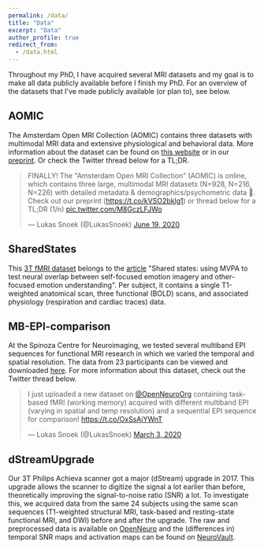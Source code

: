 ```yaml
---
permalink: /data/
title: "Data"
excerpt: "Data"
author_profile: true
redirect_from: 
  - /data.html
---
```


Throughout my PhD, I have acquired several MRI datasets and my goal is to make all data publicly available before I finish my PhD. For an overview of the datasets that I've made publicly available (or plan to), see below.

## AOMIC
The Amsterdam Open MRI Collection (AOMIC) contains three datasets with multimodal MRI data and extensive physiological and behavioral data. More information about the dataset can be found on [this website](https://nilab-uva.github.io/AOMIC.github.io/) or in our [preprint](https://www.biorxiv.org/content/10.1101/2020.06.16.155317v2). Or check the Twitter thread below for a TL;DR.

<blockquote class="twitter-tweet"><p lang="en" dir="ltr">FINALLY! The &quot;Amsterdam Open MRI Collection&quot; (AOMIC) is online, which contains three large, multimodal MRI datasets (N=928, N=216, N=226) with detailed metadata &amp; demographics/psychometric data 🧠. Check out our preprint (<a href="https://t.co/kVSO2bklg1">https://t.co/kVSO2bklg1</a>) or thread below for a TL;DR (1/n) <a href="https://t.co/M8GczLFJWo">pic.twitter.com/M8GczLFJWo</a></p>&mdash; Lukas Snoek (@LukasSnoek) <a href="https://twitter.com/LukasSnoek/status/1273887805270261760?ref_src=twsrc%5Etfw">June 19, 2020</a></blockquote> <script async src="https://platform.twitter.com/widgets.js" charset="utf-8"></script>

## SharedStates
This [3T fMRI dataset](https://openneuro.org/datasets/ds002547) belongs to the [article](https://academic.oup.com/scan/article/12/7/1025/3798709) "Shared states: using MVPA to test neural overlap between self-focused emotion imagery and other-focused emotion understanding". Per subject, it contains a single T1-weighted anatomical scan, three functional (BOLD) scans, and associated physiology (respiration and cardiac traces) data. 

## MB-EPI-comparison
At the Spinoza Centre for Neuroimaging, we tested several multiband EPI sequences for functional MRI research in which we varied the temporal and spatial resolution. The data from 23 participants can be viewed and downloaded [here](https://openneuro.org/datasets/ds002603).
For more information about this dataset, check out the Twitter thread below.

<blockquote class="twitter-tweet"><p lang="en" dir="ltr">I just uploaded a new dataset on <a href="https://twitter.com/OpenNeuroOrg?ref_src=twsrc%5Etfw">@OpenNeuroOrg</a> containing task-based fMRI (working memory) acquired with different multiband EPI (varying in spatial and temp resolution) and a sequential EPI sequence for comparison! <a href="https://t.co/OxSsAiYWnT">https://t.co/OxSsAiYWnT</a></p>&mdash; Lukas Snoek (@LukasSnoek) <a href="https://twitter.com/LukasSnoek/status/1234803443505729536?ref_src=twsrc%5Etfw">March 3, 2020</a></blockquote> <script async src="https://platform.twitter.com/widgets.js" charset="utf-8"></script>

## dStreamUpgrade
Our 3T Philips Achieva scanner got a major (dStream) upgrade in 2017. This upgrade allows the scanner to digitize the signal a lot earlier than before, theoretically improving the signal-to-noise ratio (SNR) a lot. To investigate this, we acquired data from the same 24 subjects using the same scan sequences (T1-weighted structural MRI, task-based and resting-state functional MRI, and DWI) before and after the upgrade. The raw and preprocessed data is available on [OpenNeuro](https://openneuro.org/datasets/ds003495) and the (differences in) temporal SNR maps and activation maps can be found on [NeuroVault](https://identifiers.org/neurovault.collection:9401).


